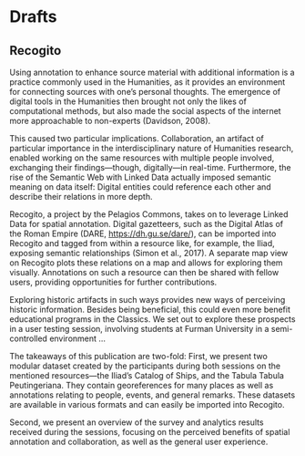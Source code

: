 # Drafts

## Recogito

Using annotation to enhance source material with additional information is a practice commonly used in the Humanities, as it provides an environment for connecting sources with one’s personal thoughts. The emergence of digital tools in the Humanities then brought not only the likes of computational methods, but also made the social aspects of the internet more approachable to non-experts (Davidson, 2008).

This caused two particular implications. Collaboration, an artifact of particular importance in the interdisciplinary nature of Humanities research, enabled working on the same resources with multiple people involved, exchanging their findings—though, digitally—in real-time. Furthermore, the rise of the Semantic Web with Linked Data actually imposed semantic meaning on data itself: Digital entities could reference each other and describe their relations in more depth.

Recogito, a project by the Pelagios Commons, takes on to leverage Linked Data for spatial annotation. Digital gazetteers, such as the Digital Atlas of the Roman Empire (DARE, https://dh.gu.se/dare/), can be imported into Recogito and tagged from within a resource like, for example, the Iliad, exposing semantic relationships (Simon et al., 2017). A separate map view on Recogito plots these relations on a map and allows for exploring them visually. Annotations on such a resource can then be shared with fellow users, providing opportunities for further contributions.

Exploring historic artifacts in such ways provides new ways of perceiving historic information. Besides being beneficial, this could even more benefit educational programs in the Classics. We set out to explore these prospects in a user testing session, involving students at Furman University in a semi-controlled environment … 

The takeaways of this publication are two-fold: First, we present two modular dataset created by the participants during both sessions on the mentioned resources—the Iliad’s Catalog of Ships, and the Tabula Tabula Peutingeriana. They contain georeferences for many places as well as annotations relating to people, events, and general remarks. These datasets are available in various formats and can easily be imported into Recogito.

Second, we present an overview of the survey and analytics results received during the sessions, focusing on the perceived benefits of spatial annotation and collaboration, as well as the general user experience.